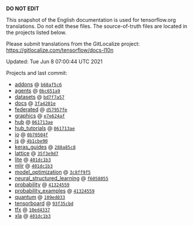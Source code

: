 __DO NOT EDIT__

This snapshot of the English documentation is used for tensorflow.org
translations. Do not edit these files. The source-of-truth files are located in
the projects listed below.

Please submit translations from the GitLocalize project: https://gitlocalize.com/tensorflow/docs-l10n

Updated: Tue Jun  8 07:00:44 UTC 2021

Projects and last commit:

- [addons](https://github.com/tensorflow/addons/tree/master/docs) @ <a href='https://github.com/tensorflow/addons/commit/b68af5c611dd06894ad282ec263a92e1681c83db'><code>b68af5c6</code></a>
- [agents](https://github.com/tensorflow/agents/tree/master/docs) @ <a href='https://github.com/tensorflow/agents/commit/0bc651a983ae515e07c04b70b9f01406e4a5237c'><code>0bc651a9</code></a>
- [datasets](https://github.com/tensorflow/datasets/tree/master/docs) @ <a href='https://github.com/tensorflow/datasets/commit/bd7f7a576e72c5c9fa75436a6828698bde5e1ad7'><code>bd7f7a57</code></a>
- [docs](https://github.com/tensorflow/docs/tree/master/site/en) @ <a href='https://github.com/tensorflow/docs/commit/3fa4201ea5b27ce64ba1f6b55664abeb5ccca4da'><code>3fa4201e</code></a>
- [federated](https://github.com/tensorflow/federated/tree/master/docs) @ <a href='https://github.com/tensorflow/federated/commit/d57957fed2399a75162f86c27321ec634798daa6'><code>d57957fe</code></a>
- [graphics](https://github.com/tensorflow/graphics/tree/master/tensorflow_graphics/g3doc) @ <a href='https://github.com/tensorflow/graphics/commit/e7e624af3efbb52db67a262d03dde7eccc97eda9'><code>e7e624af</code></a>
- [hub](https://github.com/tensorflow/hub/tree/master/docs) @ <a href='https://github.com/tensorflow/hub/commit/061713ae72e3bb24e80f4a35772649a9d06851db'><code>061713ae</code></a>
- [hub_tutorials](https://github.com/tensorflow/hub/tree/master/examples/colab) @ <a href='https://github.com/tensorflow/hub/commit/061713ae72e3bb24e80f4a35772649a9d06851db'><code>061713ae</code></a>
- [io](https://github.com/tensorflow/io/tree/master/docs) @ <a href='https://github.com/tensorflow/io/commit/0b70504f1425504e1c0149ee8cb8fd55cfb9082b'><code>0b70504f</code></a>
- [js](https://github.com/tensorflow/tfjs-website/tree/master/docs) @ <a href='https://github.com/tensorflow/tfjs-website/commit/4b1cbe9076f03e713de2772442b86c1e2ce68171'><code>4b1cbe90</code></a>
- [keras_guides](https://github.com/tensorflow/docs/tree/snapshot-keras/site/en/guide/keras) @ <a href='https://github.com/tensorflow/docs/commit/288a85c8c652050d802d4737ebf21d19254b6672'><code>288a85c8</code></a>
- [lattice](https://github.com/tensorflow/lattice/tree/master/docs) @ <a href='https://github.com/tensorflow/lattice/commit/35f3e9d7da7f90a700d7a903e1818e82965f245c'><code>35f3e9d7</code></a>
- [lite](https://github.com/tensorflow/tensorflow/tree/master/tensorflow/lite/g3doc) @ <a href='https://github.com/tensorflow/tensorflow/commit/401dc1b3db4e7412f4fc50f96c25fd564d593f4c'><code>401dc1b3</code></a>
- [mlir](https://github.com/tensorflow/tensorflow/tree/master/tensorflow/compiler/mlir/g3doc) @ <a href='https://github.com/tensorflow/tensorflow/commit/401dc1b3db4e7412f4fc50f96c25fd564d593f4c'><code>401dc1b3</code></a>
- [model_optimization](https://github.com/tensorflow/model-optimization/tree/master/tensorflow_model_optimization/g3doc) @ <a href='https://github.com/tensorflow/model-optimization/commit/3c8ff9f56649b4c959a7328c3669dc8287ef0b30'><code>3c8ff9f5</code></a>
- [neural_structured_learning](https://github.com/tensorflow/neural-structured-learning/tree/master/g3doc) @ <a href='https://github.com/tensorflow/neural-structured-learning/commit/f60580554d0b2b1d5418e156a016d4436000e1aa'><code>f6058055</code></a>
- [probability](https://github.com/tensorflow/probability/tree/master/tensorflow_probability/g3doc) @ <a href='https://github.com/tensorflow/probability/commit/41324559a90f10da6116fdd3d6d3b347a613c61f'><code>41324559</code></a>
- [probability_examples](https://github.com/tensorflow/probability/tree/master/tensorflow_probability/examples/jupyter_notebooks) @ <a href='https://github.com/tensorflow/probability/commit/41324559a90f10da6116fdd3d6d3b347a613c61f'><code>41324559</code></a>
- [quantum](https://github.com/tensorflow/quantum/tree/master/docs) @ <a href='https://github.com/tensorflow/quantum/commit/109ed03362ccf457f68dd8edf744deb9a5a64182'><code>109ed033</code></a>
- [tensorboard](https://github.com/tensorflow/tensorboard/tree/master/docs) @ <a href='https://github.com/tensorflow/tensorboard/commit/93f35cbdb6c4b479c8dd62ccea3d576b0ed7862d'><code>93f35cbd</code></a>
- [tfx](https://github.com/tensorflow/tfx/tree/master/docs) @ <a href='https://github.com/tensorflow/tfx/commit/10ed4337b2e4bd2223912db495b8bffdc9c3e5b2'><code>10ed4337</code></a>
- [xla](https://github.com/tensorflow/tensorflow/tree/master/tensorflow/compiler/xla/g3doc) @ <a href='https://github.com/tensorflow/tensorflow/commit/401dc1b3db4e7412f4fc50f96c25fd564d593f4c'><code>401dc1b3</code></a>

